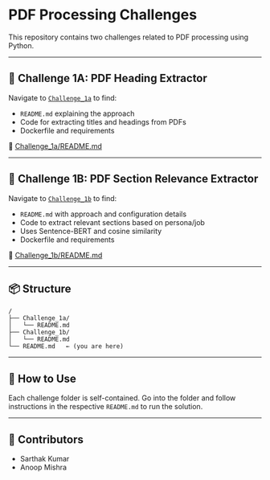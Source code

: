 # PDF Processing Challenges

This repository contains two challenges related to PDF processing using Python.

---

## 🔹 Challenge 1A: PDF Heading Extractor

Navigate to [`Challenge_1a`](./Challenge_1a) to find:

- `README.md` explaining the approach
- Code for extracting titles and headings from PDFs
- Dockerfile and requirements

📁 [Challenge_1a/README.md](./Challenge_1a/README.md)

---

## 🔹 Challenge 1B: PDF Section Relevance Extractor

Navigate to [`Challenge_1b`](./Challenge_1b) to find:

- `README.md` with approach and configuration details
- Code to extract relevant sections based on persona/job
- Uses Sentence-BERT and cosine similarity
- Dockerfile and requirements

📁 [Challenge_1b/README.md](./Challenge_1b/README.md)

---

## 📦 Structure

```
/
├── Challenge_1a/
│   └── README.md
├── Challenge_1b/
│   └── README.md
└── README.md   ← (you are here)
```

---

## 🔧 How to Use

Each challenge folder is self-contained. Go into the folder and follow instructions in the respective `README.md` to run the solution.

---

## 👥 Contributors

- Sarthak Kumar
- Anoop Mishra
